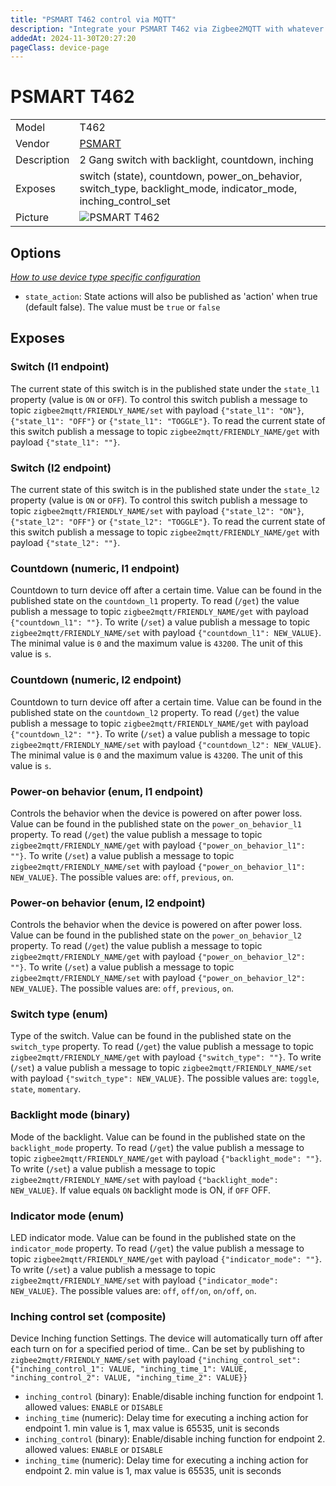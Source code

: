 ```yaml
---
title: "PSMART T462 control via MQTT"
description: "Integrate your PSMART T462 via Zigbee2MQTT with whatever smart home infrastructure you are using without the vendor's bridge or gateway."
addedAt: 2024-11-30T20:27:20
pageClass: device-page
---
```


<!-- !!!! -->
<!-- ATTENTION: This file is auto-generated through docgen! -->
<!-- You can only edit the "Notes"-Section between the two comment lines "Notes BEGIN" and "Notes END". -->
<!-- Do not use h1 or h2 heading within "## Notes"-Section. -->
<!-- !!!! -->

# PSMART T462

|     |     |
|-----|-----|
| Model | T462  |
| Vendor  | [PSMART](/supported-devices/#v=PSMART)  |
| Description | 2 Gang switch with backlight, countdown, inching |
| Exposes | switch (state), countdown, power_on_behavior, switch_type, backlight_mode, indicator_mode, inching_control_set |
| Picture | ![PSMART T462](https://www.zigbee2mqtt.io/images/devices/T462.png) |


<!-- Notes BEGIN: You can edit here. Add "## Notes" headline if not already present. -->


<!-- Notes END: Do not edit below this line -->



## Options
*[How to use device type specific configuration](../guide/configuration/devices-groups.md#specific-device-options)*

* `state_action`: State actions will also be published as 'action' when true (default false). The value must be `true` or `false`


## Exposes

### Switch (l1 endpoint)
The current state of this switch is in the published state under the `state_l1` property (value is `ON` or `OFF`).
To control this switch publish a message to topic `zigbee2mqtt/FRIENDLY_NAME/set` with payload `{"state_l1": "ON"}`, `{"state_l1": "OFF"}` or `{"state_l1": "TOGGLE"}`.
To read the current state of this switch publish a message to topic `zigbee2mqtt/FRIENDLY_NAME/get` with payload `{"state_l1": ""}`.

### Switch (l2 endpoint)
The current state of this switch is in the published state under the `state_l2` property (value is `ON` or `OFF`).
To control this switch publish a message to topic `zigbee2mqtt/FRIENDLY_NAME/set` with payload `{"state_l2": "ON"}`, `{"state_l2": "OFF"}` or `{"state_l2": "TOGGLE"}`.
To read the current state of this switch publish a message to topic `zigbee2mqtt/FRIENDLY_NAME/get` with payload `{"state_l2": ""}`.

### Countdown (numeric, l1 endpoint)
Countdown to turn device off after a certain time.
Value can be found in the published state on the `countdown_l1` property.
To read (`/get`) the value publish a message to topic `zigbee2mqtt/FRIENDLY_NAME/get` with payload `{"countdown_l1": ""}`.
To write (`/set`) a value publish a message to topic `zigbee2mqtt/FRIENDLY_NAME/set` with payload `{"countdown_l1": NEW_VALUE}`.
The minimal value is `0` and the maximum value is `43200`.
The unit of this value is `s`.

### Countdown (numeric, l2 endpoint)
Countdown to turn device off after a certain time.
Value can be found in the published state on the `countdown_l2` property.
To read (`/get`) the value publish a message to topic `zigbee2mqtt/FRIENDLY_NAME/get` with payload `{"countdown_l2": ""}`.
To write (`/set`) a value publish a message to topic `zigbee2mqtt/FRIENDLY_NAME/set` with payload `{"countdown_l2": NEW_VALUE}`.
The minimal value is `0` and the maximum value is `43200`.
The unit of this value is `s`.

### Power-on behavior (enum, l1 endpoint)
Controls the behavior when the device is powered on after power loss.
Value can be found in the published state on the `power_on_behavior_l1` property.
To read (`/get`) the value publish a message to topic `zigbee2mqtt/FRIENDLY_NAME/get` with payload `{"power_on_behavior_l1": ""}`.
To write (`/set`) a value publish a message to topic `zigbee2mqtt/FRIENDLY_NAME/set` with payload `{"power_on_behavior_l1": NEW_VALUE}`.
The possible values are: `off`, `previous`, `on`.

### Power-on behavior (enum, l2 endpoint)
Controls the behavior when the device is powered on after power loss.
Value can be found in the published state on the `power_on_behavior_l2` property.
To read (`/get`) the value publish a message to topic `zigbee2mqtt/FRIENDLY_NAME/get` with payload `{"power_on_behavior_l2": ""}`.
To write (`/set`) a value publish a message to topic `zigbee2mqtt/FRIENDLY_NAME/set` with payload `{"power_on_behavior_l2": NEW_VALUE}`.
The possible values are: `off`, `previous`, `on`.

### Switch type (enum)
Type of the switch.
Value can be found in the published state on the `switch_type` property.
To read (`/get`) the value publish a message to topic `zigbee2mqtt/FRIENDLY_NAME/get` with payload `{"switch_type": ""}`.
To write (`/set`) a value publish a message to topic `zigbee2mqtt/FRIENDLY_NAME/set` with payload `{"switch_type": NEW_VALUE}`.
The possible values are: `toggle`, `state`, `momentary`.

### Backlight mode (binary)
Mode of the backlight.
Value can be found in the published state on the `backlight_mode` property.
To read (`/get`) the value publish a message to topic `zigbee2mqtt/FRIENDLY_NAME/get` with payload `{"backlight_mode": ""}`.
To write (`/set`) a value publish a message to topic `zigbee2mqtt/FRIENDLY_NAME/set` with payload `{"backlight_mode": NEW_VALUE}`.
If value equals `ON` backlight mode is ON, if `OFF` OFF.

### Indicator mode (enum)
LED indicator mode.
Value can be found in the published state on the `indicator_mode` property.
To read (`/get`) the value publish a message to topic `zigbee2mqtt/FRIENDLY_NAME/get` with payload `{"indicator_mode": ""}`.
To write (`/set`) a value publish a message to topic `zigbee2mqtt/FRIENDLY_NAME/set` with payload `{"indicator_mode": NEW_VALUE}`.
The possible values are: `off`, `off/on`, `on/off`, `on`.

### Inching control set (composite)
Device Inching function Settings. The device will automatically turn off after each turn on for a specified period of time..
Can be set by publishing to `zigbee2mqtt/FRIENDLY_NAME/set` with payload `{"inching_control_set": {"inching_control_1": VALUE, "inching_time_1": VALUE, "inching_control_2": VALUE, "inching_time_2": VALUE}}`
- `inching_control` (binary): Enable/disable inching function for endpoint 1. allowed values: `ENABLE` or `DISABLE`
- `inching_time` (numeric): Delay time for executing a inching action for endpoint 1. min value is 1, max value is 65535, unit is seconds
- `inching_control` (binary): Enable/disable inching function for endpoint 2. allowed values: `ENABLE` or `DISABLE`
- `inching_time` (numeric): Delay time for executing a inching action for endpoint 2. min value is 1, max value is 65535, unit is seconds

